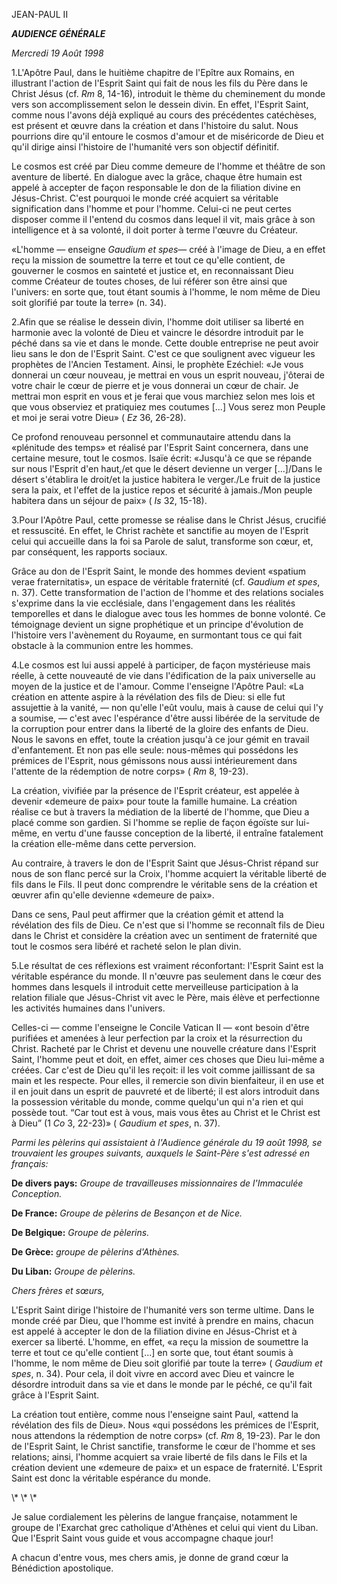JEAN-PAUL II


***AUDIENCE GÉNÉRALE***

*Mercredi 19 Août 1998*

1.L'Apôtre Paul, dans le huitième chapitre de l'Epître aux Romains, en illustrant l'action de l'Esprit Saint qui fait de nous les fils du Père dans le Christ Jésus (cf. *Rm* 8, 14-16), introduit le thème du cheminement du monde vers son accomplissement selon le dessein divin. En effet, l'Esprit Saint, comme nous l'avons déjà expliqué au cours des précédentes catéchèses, est présent et œuvre dans la création et dans l'histoire du salut. Nous pourrions dire qu'il entoure le cosmos d'amour et de miséricorde de Dieu et qu'il dirige ainsi l'histoire de l'humanité vers son objectif définitif.

Le cosmos est créé par Dieu comme demeure de l'homme et théâtre de son aventure de liberté. En dialogue avec la grâce, chaque être humain est appelé à accepter de façon responsable le don de la filiation divine en Jésus-Christ. C'est pourquoi le monde créé acquiert sa véritable signification dans l'homme et pour l'homme. Celui-ci ne peut certes disposer comme il l'entend du cosmos dans lequel il vit, mais grâce à son intelligence et à sa volonté, il doit porter à terme l'œuvre du Créateur.

«L'homme — enseigne *Gaudium et spes*— créé à l'image de Dieu, a en effet reçu la mission de soumettre la terre et tout ce qu'elle contient, de gouverner le cosmos en sainteté et justice et, en reconnaissant Dieu comme Créateur de toutes choses, de lui référer son être ainsi que l'univers: en sorte que, tout étant soumis à l'homme, le nom même de Dieu soit glorifié par toute la terre» (n. 34).

2.Afin que se réalise le dessein divin, l'homme doit utiliser sa liberté en harmonie avec la volonté de Dieu et vaincre le désordre introduit par le péché dans sa vie et dans le monde. Cette double entreprise ne peut avoir lieu sans le don de l'Esprit Saint. C'est ce que soulignent avec vigueur les prophètes de l'Ancien Testament. Ainsi, le prophète Ezéchiel: «Je vous donnerai un cœur nouveau, je mettrai en vous un esprit nouveau, j'ôterai de votre chair le cœur de pierre et je vous donnerai un cœur de chair. Je mettrai mon esprit en vous et je ferai que vous marchiez selon mes lois et que vous observiez et pratiquiez mes coutumes \[...\] Vous serez mon Peuple et moi je serai votre Dieu» ( *Ez* 36, 26-28).

Ce profond renouveau personnel et communautaire attendu dans la «plénitude des temps» et réalisé par l'Esprit Saint concernera, dans une certaine mesure, tout le cosmos. Isaïe écrit: «Jusqu'à ce que se répande sur nous l'Esprit d'en haut,/et que le désert devienne un verger \[...\]/Dans le désert s'établira le droit/et la justice habitera le verger./Le fruit de la justice sera la paix, et l'effet de la justice repos et sécurité à jamais./Mon peuple habitera dans un séjour de paix» ( *Is* 32, 15-18).

3.Pour l'Apôtre Paul, cette promesse se réalise dans le Christ Jésus, crucifié et ressuscité. En effet, le Christ rachète et sanctifie au moyen de l'Esprit celui qui accueille dans la foi sa Parole de salut, transforme son cœur, et, par conséquent, les rapports sociaux.

Grâce au don de l'Esprit Saint, le monde des hommes devient «spatium verae fraternitatis», un espace de véritable fraternité (cf. *Gaudium et spes*, n. 37). Cette transformation de l'action de l'homme et des relations sociales s'exprime dans la vie ecclésiale, dans l'engagement dans les réalités temporelles et dans le dialogue avec tous les hommes de bonne volonté. Ce témoignage devient un signe prophétique et un principe d'évolution de l'histoire vers l'avènement du Royaume, en surmontant tous ce qui fait obstacle à la communion entre les hommes.

4.Le cosmos est lui aussi appelé à participer, de façon mystérieuse mais réelle, à cette nouveauté de vie dans l'édification de la paix universelle au moyen de la justice et de l'amour. Comme l'enseigne l'Apôtre Paul: «La création en attente aspire à la révélation des fils de Dieu: si elle fut assujettie à la vanité, — non qu'elle l'eût voulu, mais à cause de celui qui l'y a soumise, — c'est avec l'espérance d'être aussi libérée de la servitude de la corruption pour entrer dans la liberté de la gloire des enfants de Dieu. Nous le savons en effet, toute la création jusqu'à ce jour gémit en travail d'enfantement. Et non pas elle seule: nous-mêmes qui possédons les prémices de l'Esprit, nous gémissons nous aussi intérieurement dans l'attente de la rédemption de notre corps» ( *Rm* 8, 19-23).

La création, vivifiée par la présence de l'Esprit créateur, est appelée à devenir «demeure de paix» pour toute la famille humaine. La création réalise ce but à travers la médiation de la liberté de l'homme, que Dieu a placé comme son gardien. Si l'homme se replie de façon égoïste sur lui-même, en vertu d'une fausse conception de la liberté, il entraîne fatalement la création elle-même dans cette perversion.

Au contraire, à travers le don de l'Esprit Saint que Jésus-Christ répand sur nous de son flanc percé sur la Croix, l'homme acquiert la véritable liberté de fils dans le Fils. Il peut donc comprendre le véritable sens de la création et œuvrer afin qu'elle devienne «demeure de paix».

Dans ce sens, Paul peut affirmer que la création gémit et attend la révélation des fils de Dieu. Ce n'est que si l'homme se reconnaît fils de Dieu dans le Christ et considère la création avec un sentiment de fraternité que tout le cosmos sera libéré et racheté selon le plan divin.

5.Le résultat de ces réflexions est vraiment réconfortant: l'Esprit Saint est la véritable espérance du monde. Il n'œuvre pas seulement dans le cœur des hommes dans lesquels il introduit cette merveilleuse participation à la relation filiale que Jésus-Christ vit avec le Père, mais élève et perfectionne les activités humaines dans l'univers.

Celles-ci — comme l'enseigne le Concile Vatican II — «ont besoin d'être purifiées et amenées à leur perfection par la croix et la résurrection du Christ. Racheté par le Christ et devenu une nouvelle créature dans l'Esprit Saint, l'homme peut et doit, en effet, aimer ces choses que Dieu lui-même a créées. Car c'est de Dieu qu'il les reçoit: il les voit comme jaillissant de sa main et les respecte. Pour elles, il remercie son divin bienfaiteur, il en use et il en jouit dans un esprit de pauvreté et de liberté; il est alors introduit dans la possession véritable du monde, comme quelqu'un qui n'a rien et qui possède tout. “Car tout est à vous, mais vous êtes au Christ et le Christ est à Dieu” (1 *Co* 3, 22-23)» ( *Gaudium et spes*, n. 37).

*Parmi les pèlerins qui assistaient à l'Audience générale du 19 août 1998, se trouvaient les groupes suivants, auxquels le Saint-Père s'est adressé en français:*

**De divers pays:** *Groupe de travailleuses missionnaires de l'Immaculée Conception.*

**De France:** *Groupe de pèlerins de Besançon et de Nice.*

**De Belgique:** *Groupe de pèlerins.*

**De Grèce:** *groupe de pèlerins d'Athènes.*

**Du Liban:** *Groupe de pèlerins.*

*Chers frères et sœurs,*

L'Esprit Saint dirige l'histoire de l'humanité vers son terme ultime. Dans le monde créé par Dieu, que l'homme est invité à prendre en mains, chacun est appelé à accepter le don de la filiation divine en Jésus-Christ et à exercer sa liberté. L'homme, en effet, «a reçu la mission de soumettre la terre et tout ce qu'elle contient \[...\] en sorte que, tout étant soumis à l'homme, le nom même de Dieu soit glorifié par toute la terre» ( *Gaudium et spes*, n. 34). Pour cela, il doit vivre en accord avec Dieu et vaincre le désordre introduit dans sa vie et dans le monde par le péché, ce qu'il fait grâce à l'Esprit Saint.

La création tout entière, comme nous l'enseigne saint Paul, «attend la révélation des fils de Dieu». Nous «qui possédons les prémices de l'Esprit, nous attendons la rédemption de notre corps» (cf. *Rm* 8, 19-23). Par le don de l'Esprit Saint, le Christ sanctifie, transforme le cœur de l'homme et ses relations; ainsi, l'homme acquiert sa vraie liberté de fils dans le Fils et la création devient une «demeure de paix» et un espace de fraternité. L'Esprit Saint est donc la véritable espérance du monde.

\\* \\* \\*

Je salue cordialement les pèlerins de langue française, notamment le groupe de l'Exarchat grec catholique d'Athènes et celui qui vient du Liban. Que l'Esprit Saint vous guide et vous accompagne chaque jour!

A chacun d'entre vous, mes chers amis, je donne de grand cœur la Bénédiction apostolique.